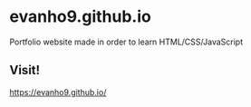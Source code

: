 # evanho9.github.io
Portfolio website made in order to learn HTML/CSS/JavaScript

## Visit!
https://evanho9.github.io/
